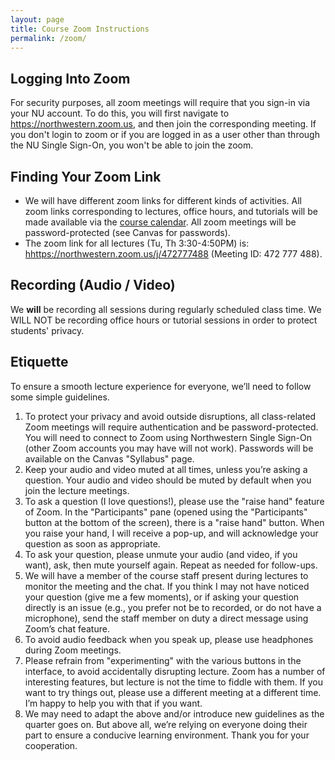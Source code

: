 ```yaml
---
layout: page
title: Course Zoom Instructions
permalink: /zoom/
---
```


## Logging Into Zoom

For security purposes, all zoom meetings will require that you sign-in via your NU account. To do this, you will first navigate to <a href="https://northwestern.zoom.us" target="_blank">https://northwestern.zoom.us</a>, and then join the corresponding meeting. If you don't login to zoom or if you are logged in as a user other than through the NU Single Sign-On, you won't be able to join the zoom.

## Finding Your Zoom Link
* We will have different zoom links for different kinds of activities. All zoom links corresponding to lectures, office hours, and tutorials will be made available via the [course calendar](../times-locations/). All zoom meetings will be password-protected (see Canvas for passwords).
* The zoom link for all lectures (Tu, Th 3:30-4:50PM) is: <a href="https://northwestern.zoom.us/j/472777488" target="_blank">hhttps://northwestern.zoom.us/j/472777488</a> (Meeting ID: 472 777 488).

## Recording (Audio / Video)
We **will** be recording all sessions during regularly scheduled class time. We WILL NOT be recording office hours or tutorial sessions in order to protect students' privacy.

## Etiquette
To ensure a smooth lecture experience for everyone, we’ll need to follow some simple guidelines.

1. To protect your privacy and avoid outside disruptions, all class-related Zoom meetings will require authentication and be password-protected. You will need to connect to Zoom using Northwestern Single Sign-On (other Zoom accounts you may have will not work). Passwords will be available on the Canvas "Syllabus" page.
2. Keep your audio and video muted at all times, unless you’re asking a question. Your audio and video should be muted by default when you join the lecture meetings.
3. To ask a question (I love questions!), please use the "raise hand" feature of Zoom. In the "Participants" pane (opened using the "Participants" button at the bottom of the screen), there is a "raise hand" button. When you raise your hand, I will receive a pop-up, and will acknowledge your question as soon as appropriate.
4. To ask your question, please unmute your audio (and video, if you want), ask, then mute yourself again. Repeat as needed for follow-ups.
5. We will have a member of the course staff present during lectures to monitor the meeting and the chat. If you think I may not have noticed your question (give me a few moments), or if asking your question directly is an issue (e.g., you prefer not be to recorded, or do not have a microphone), send the staff member on duty a direct message using Zoom’s chat feature.
6. To avoid audio feedback when you speak up, please use headphones during Zoom meetings.
7. Please refrain from "experimenting" with the various buttons in the interface, to avoid accidentally disrupting lecture. Zoom has a number of interesting features, but lecture is not the time to fiddle with them. If you want to try things out, please use a different meeting at a different time. I’m happy to help you with that if you want.
8. We may need to adapt the above and/or introduce new guidelines as the quarter goes on. But above all, we’re relying on everyone doing their part to ensure a conducive learning environment. Thank you for your cooperation.